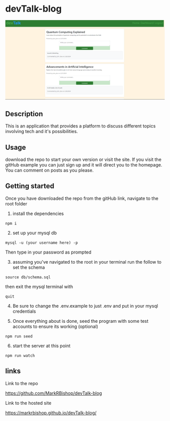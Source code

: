 # devTalk-blog

![picture of the homepage once you log in](https://github.com/MarkRBishop/devTalk-blog/blob/main/assets/devTalk_homepage.png?raw=true)

## Description

This is an application that provides a platform to discuss different topics involving tech and it's possibilities. 

## Usage

download the repo to start your own version or visit the site. If you visit the gitHub example you can just sign up and it will direct you to the homepage. You can comment on posts as you please.


## Getting started
Once you have downloaded the repo from the gitHub link, navigate to the root folder

1. install the dependencies
```
npm i
```
2. set up your mysql db
```
mysql -u (your username here) -p 
```
Then type in your password as prompted

3. assuming you've navigated to the root in your terminal run the follow to set the schema
```
source db/schema.sql
```
then exit the mysql terminal with
```
quit
```
4. Be sure to change the .env.example to just .env and put in your mysql credentials

5. Once everything about is done, seed the program with some test accounts to ensure its working (optional)
```
npm run seed
```
6. start the server at this point
```
npm run watch
```

## links 
Link to the repo

https://github.com/MarkRBishop/devTalk-blog

Link to the hosted site

https://markrbishop.github.io/devTalk-blog/


